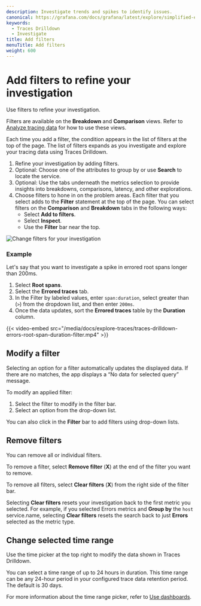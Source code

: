 ```yaml
---
description: Investigate trends and spikes to identify issues.
canonical: https://grafana.com/docs/grafana/latest/explore/simplified-exploration/traces/investigate/
keywords:
  - Traces Drilldown
  - Investigate
title: Add filters
menuTitle: Add filters
weight: 600
---
```


# Add filters to refine your investigation

Use filters to refine your investigation.

Filters are available on the **Breakdown** and **Comparison** views.
Refer to [Analyze tracing data](analyze-tracing-data) for how to use these views.

Each time you add a filter, the condition appears in the list of filters at the top of the page.
The list of filters expands as you investigate and explore your tracing data using Traces Drilldown.

1. Refine your investigation by adding filters.
1. Optional: Choose one of the attributes to group by or use **Search** to locate the service.
1. Optional: Use the tabs underneath the metrics selection to provide insights into breakdowns, comparisons, latency, and other explorations.
1. Choose filters to hone in on the problem areas. Each filter that you select adds to the **Filter** statement at the top of the page. You can select filters on the **Comparison** and **Breakdown** tabs in the following ways:
    * Select **Add to filters**.
    * Select **Inspect**.
    * Use the **Filter** bar near the top.

![Change filters for your investigation](/media/docs/explore-traces/traces-drilldown-filters-ga-1.png)

### Example

Let's say that you want to investigate a spike in errored root spans longer than 200ms.

1. Select **Root spans**.
1. Select the **Errored traces** tab.
1. In the Filter by labeled values, enter `span:duration`, select greater than (`>`) from the dropdown list, and then enter `200ms`.
1. Once the data updates, sort the **Errored traces** table by the **Duration** column.

{{< video-embed src="/media/docs/explore-traces/traces-drilldown-errors-root-span-duration-filter.mp4" >}}

## Modify a filter

Selecting an option for a filter automatically updates the displayed data.
If there are no matches, the app displays a “No data for selected query” message.

To modify an applied filter:

1. Select the filter to modify in the filter bar.
1. Select an option from the drop-down list.

You can also click in the **Filter** bar to add filters using drop-down lists.

## Remove filters

You can remove all or individual filters.

To remove a filter, select **Remove filter** (**X**) at the end of the filter you want to remove.

To remove all filters, select **Clear filters** (**X**) from the right side of the filter bar.

Selecting **Clear filters** resets your investigation back to the first metric you selected.
For example, if you selected Errors metrics and **Group by** the `host` service.name, selecting **Clear filters** resets the search back to just **Errors** selected as the metric type.

## Change selected time range

Use the time picker at the top right to modify the data shown in Traces Drilldown.

You can select a time range of up to 24 hours in duration.
This time range can be any 24-hour period in your configured trace data retention period.
The default is 30 days.

For more information about the time range picker, refer to [Use dashboards](https://grafana.com/docs/grafana/<GRAFANA_VERSION>/dashboards/use-dashboards/#set-dashboard-time-range).

